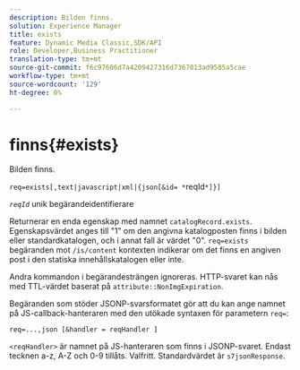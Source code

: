 ```yaml
---
description: Bilden finns.
solution: Experience Manager
title: exists
feature: Dynamic Media Classic,SDK/API
role: Developer,Business Practitioner
translation-type: tm+mt
source-git-commit: f6c97606d7a4209427316d7367013ad9585a5cae
workflow-type: tm+mt
source-wordcount: '129'
ht-degree: 0%

---
```



# finns{#exists}

Bilden finns.

`req=exists[,text|javascript|xml|{json[&id= *`reqId`*]}]`

*`reqId`* unik begärandeidentifierare

Returnerar en enda egenskap med namnet `catalogRecord.exists`. Egenskapsvärdet anges till &quot;1&quot; om den angivna katalogposten finns i bilden eller standardkatalogen, och i annat fall är värdet &quot;0&quot;. `req=exists` begäranden mot  `/is/content` kontexten indikerar om det finns en angiven post i den statiska innehållskatalogen eller inte.

Andra kommandon i begärandesträngen ignoreras. HTTP-svaret kan nås med TTL-värdet baserat på `attribute::NonImgExpiration`.

Begäranden som stöder JSONP-svarsformatet gör att du kan ange namnet på JS-callback-hanteraren med den utökade syntaxen för parametern `req=`:

`req=...,json [&handler = reqHandler ]`

`<reqHandler>` är namnet på JS-hanteraren som finns i JSONP-svaret. Endast tecknen a-z, A-Z och 0-9 tillåts. Valfritt. Standardvärdet är `s7jsonResponse`.
